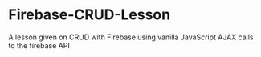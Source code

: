 # Firebase-CRUD-Lesson
A lesson given on CRUD with Firebase using vanilla JavaScript AJAX calls to the firebase API
